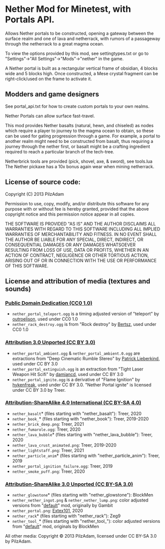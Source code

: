 # Nether Mod for Minetest, with Portals API.

Allows Nether portals to be constructed, opening a gateway between the surface
realm and one of lava and netherrack, with rumors of a passageway through the
netherrack to a great magma ocean.

To view the options provided by this mod, see settingtypes.txt or
go to "Settings"->"All Settings"->"Mods"->"nether" in the game.

A Nether portal is built as a rectangular vertical frame of obsidian, 4 blocks
wide and 5 blocks high. Once constructed, a Mese crystal fragment can be
right-click/used on the frame to activate it.


## Modders and game designers

See portal_api.txt for how to create custom portals to your own realms.

Nether Portals can allow surface fast-travel.

This mod provides Nether basalts (natural, hewn, and chiseled) as nodes which
require a player to journey to the magma ocean to obtain, so these can be used
for gating progression through a game. For example, a portal to another realm
might need to be constructed from basalt, thus requiring a journey through
the nether first, or basalt might be a crafting ingredient required to reach
a particular branch of the tech-tree.

Netherbrick tools are provided (pick, shovel, axe, & sword), see tools.lua
The Nether pickaxe has a 10x bonus again wear when mining netherrack.


## License of source code:

Copyright (C) 2013 PilzAdam

Permission to use, copy, modify, and/or distribute this software for
any purpose with or without fee is hereby granted, provided that the
above copyright notice and this permission notice appear in all copies.

THE SOFTWARE IS PROVIDED "AS IS" AND THE AUTHOR DISCLAIMS ALL
WARRANTIES WITH REGARD TO THIS SOFTWARE INCLUDING ALL IMPLIED
WARRANTIES OF MERCHANTABILITY AND FITNESS. IN NO EVENT SHALL THE AUTHOR
BE LIABLE FOR ANY SPECIAL, DIRECT, INDIRECT, OR CONSEQUENTIAL DAMAGES
OR ANY DAMAGES WHATSOEVER RESULTING FROM LOSS OF USE, DATA OR PROFITS,
WHETHER IN AN ACTION OF CONTRACT, NEGLIGENCE OR OTHER TORTIOUS ACTION,
ARISING OUT OF OR IN CONNECTION WITH THE USE OR PERFORMANCE OF THIS
SOFTWARE.

## License and attribution of media (textures and sounds)

### [Public Domain Dedication (CC0 1.0)](https://creativecommons.org/publicdomain/zero/1.0/)

 * `nether_portal_teleport.ogg` is a timing adjusted version of "teleport" by [outroelison](https://freesound.org/people/outroelison), used under CC0 1.0
 * `nether_rack_destroy.ogg` is from "Rock destroy" by [Bertsz](https://freesound.org/people/Bertsz/), used under CC0 1.0

### [Attribution 3.0 Unported (CC BY 3.0)](https://creativecommons.org/licenses/by/3.0/)

 * `nether_portal_ambient.ogg` & `nether_portal_ambient.0.ogg` are extractions from "Deep Cinematic Rumble Stereo" by [Patrick Lieberkind](http://www.lieberkindvisuals.dk), used under CC BY 3.0
 * `nether_portal_extinguish.ogg` is an extraction from "Tight Laser Weapon Hit Scifi" by [damjancd](https://freesound.org/people/damjancd), used under CC BY 3.0
 * `nether_portal_ignite.ogg` is a derivative of "Flame Ignition" by [hykenfreak](https://freesound.org/people/hykenfreak), used under CC BY 3.0. "Nether Portal ignite" is licensed under CC BY 3.0 by Treer.

### [Attribution-ShareAlike 4.0 International (CC BY-SA 4.0)](https://creativecommons.org/licenses/by-sa/4.0/)
 * `nether_basalt`* (files starting with "nether_basalt"): Treer, 2020
 * `nether_book_`* (files starting with "nether_book"): Treer, 2019-2020
 * `nether_brick_deep.png`: Treer, 2021
 * `nether_fumarole.ogg`: Treer, 2020
 * `nether_lava_bubble`* (files starting with "nether_lava_bubble"): Treer, 2020
 * `nether_lava_crust_animated.png`: Treer, 2019-2020
 * `nether_lightstaff.png`: Treer, 2021
 * `nether_particle_anim`* (files starting with "nether_particle_anim"): Treer, 2019
 * `nether_portal_ignition_failure.ogg`: Treer, 2019
 * `nether_smoke_puff.png`: Treer, 2020

### [Attribution-ShareAlike 3.0 Unported (CC BY-SA 3.0)](http://creativecommons.org/licenses/by-sa/3.0/)
 * `nether_glowstone`* (files starting with "nether_glowstone"): BlockMen
 * `nether_nether_ingot.png` & `nether_nether_lump.png`: color adjusted versions from "[default](https://github.com/minetest/minetest_game/tree/master/mods/default)" mod, originally by Gambit
 * `nether_portal.png`: [Extex101](https://github.com/Extex101), 2020
 * `nether_rack`* (files starting with "nether_rack"): Zeg9
 * `nether_tool_`* (files starting with "nether_tool_"): color adjusted versions from "[default](https://github.com/minetest/minetest_game/tree/master/mods/default)" mod, originals by BlockMen

All other media: Copyright © 2013 PilzAdam, licensed under CC BY-SA 3.0 by PilzAdam.
